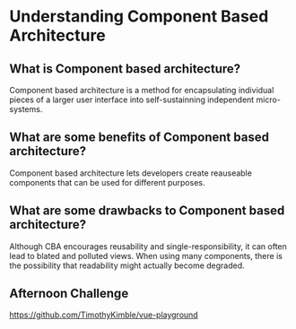 # Understanding Component Based Architecture 

## What is Component based architecture?
Component based architecture is a method for encapsulating individual pieces of a larger user interface into self-sustainning independent micro-systems. 
## What are some benefits of Component based architecture?
Component based architecture lets developers create reauseable components that can be used for different purposes. 
## What are some drawbacks to Component based architecture?
Although CBA encourages reusability and single-responsibility, it can often lead to blated and polluted views. When using many components, there is the possibility that readability might actually become degraded. 

## Afternoon Challenge
https://github.com/TimothyKimble/vue-playground